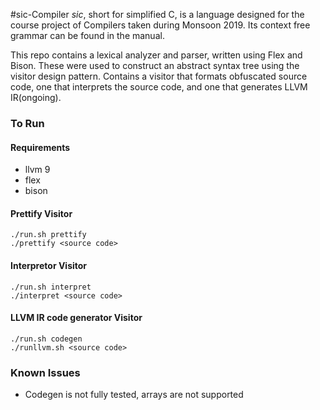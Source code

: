 #sic-Compiler
*sic*, short for simplified C, is a language designed for the course project of Compilers taken during Monsoon 2019. Its context free grammar can be found in the manual. 

This repo contains a lexical analyzer and parser, written using Flex and Bison. These were used to construct an abstract syntax tree using the visitor design pattern. Contains a visitor that formats obfuscated source code, one that interprets the source code, and one that generates LLVM IR(ongoing).


### To Run
#### Requirements
- llvm 9
- flex
- bison

#### Prettify Visitor
```
./run.sh prettify
./prettify <source code>
```

#### Interpretor Visitor
```
./run.sh interpret
./interpret <source code>
```

#### LLVM IR code generator Visitor
```
./run.sh codegen
./runllvm.sh <source code>
```

### Known Issues
- Codegen is not fully tested, arrays are not supported

